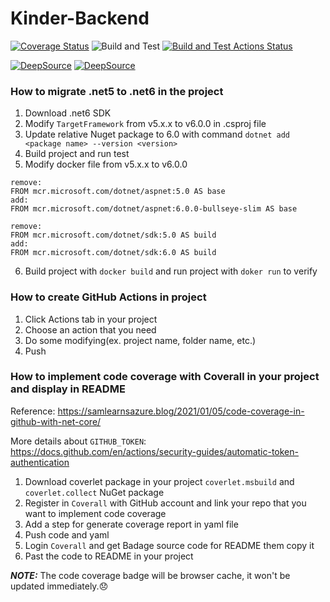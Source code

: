# Kinder-Backend
[![Coverage Status](https://coveralls.io/repos/github/Michelle-Hung/Kinder-Backend/badge.svg?branch=main&service=github)](https://coveralls.io/github/Michelle-Hung/Kinder-Backend?branch=main)
![Build and Test](https://github.com/Michelle-Hung/Kinder-Backend/actions/workflows/dotnet.yml/badge.svg?event=push)
[![Build and Test Actions Status](https://github.com/Michelle-Hung/Kinder-Backend/workflows/Build%20and%20Test/badge.svg)](https://github.com/Michelle-Hung/Kinder-Backend/actions)

[![DeepSource](https://deepsource.io/gh/Michelle-Hung/Kinder-Backend.svg/?label=active+issues&show_trend=true&token=Lm-cRM9Z78ROKEqo44eSMMsT)](https://deepsource.io/gh/Michelle-Hung/Kinder-Backend/?ref=repository-badge)
[![DeepSource](https://deepsource.io/gh/Michelle-Hung/Kinder-Backend.svg/?label=resolved+issues&show_trend=true&token=Lm-cRM9Z78ROKEqo44eSMMsT)](https://deepsource.io/gh/Michelle-Hung/Kinder-Backend/?ref=repository-badge)


### How to migrate .net5 to .net6 in the project
1. Download .net6 SDK
2. Modify `TargetFramework` from v5.x.x to v6.0.0 in .csproj file
3. Update relative Nuget package to 6.0 with command `dotnet add <package name> --version <version>`
4. Build project and run test
5. Modify docker file from v5.x.x to v6.0.0
```
remove: 
FROM mcr.microsoft.com/dotnet/aspnet:5.0 AS base
add: 
FROM mcr.microsoft.com/dotnet/aspnet:6.0.0-bullseye-slim AS base
```

```
remove:
FROM mcr.microsoft.com/dotnet/sdk:5.0 AS build
add:
FROM mcr.microsoft.com/dotnet/sdk:6.0 AS build
```
6. Build project with `docker build` and run project with `doker run` to verify
### How to create GitHub Actions in project
1. Click Actions tab in your project
2. Choose an action that you need
3. Do some modifying(ex. project name, folder name, etc.)
4. Push
### How to implement code coverage with Coverall in your project and display in README
Reference: https://samlearnsazure.blog/2021/01/05/code-coverage-in-github-with-net-core/

More details about `GITHUB_TOKEN`: https://docs.github.com/en/actions/security-guides/automatic-token-authentication
1. Download coverlet package in your project `coverlet.msbuild` and `coverlet.collect` NuGet package
2. Register in `Coverall` with GitHub account and link your repo that you want to implement code coverage
3. Add a step for generate coverage report in yaml file
4. Push code and yaml
5. Login `Coverall` and get Badage source code for README them copy it
6. Past the code to README in your project

**_NOTE:_**  The code coverage badge will be browser cache, it won't be updated immediately.😞
